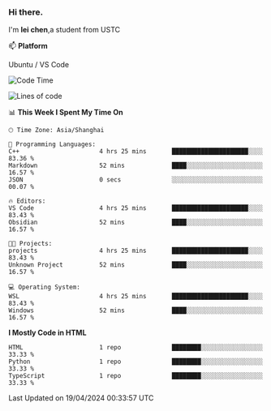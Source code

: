 ### Hi there.
I'm **lei chen**,a student from USTC

📫 **Platform**

Ubuntu / VS Code

<!--START_SECTION:waka-->
![Code Time](http://img.shields.io/badge/Code%20Time-180%20hrs%2042%20mins-blue)

![Lines of code](https://img.shields.io/badge/From%20Hello%20World%20I%27ve%20Written-12.0%20thousand%20lines%20of%20code-blue)

📊 **This Week I Spent My Time On** 

```text
🕑︎ Time Zone: Asia/Shanghai

💬 Programming Languages: 
C++                      4 hrs 25 mins       █████████████████████░░░░   83.36 % 
Markdown                 52 mins             ████░░░░░░░░░░░░░░░░░░░░░   16.57 % 
JSON                     0 secs              ░░░░░░░░░░░░░░░░░░░░░░░░░   00.07 % 

🔥 Editors: 
VS Code                  4 hrs 25 mins       █████████████████████░░░░   83.43 % 
Obsidian                 52 mins             ████░░░░░░░░░░░░░░░░░░░░░   16.57 % 

🐱‍💻 Projects: 
projects                 4 hrs 25 mins       █████████████████████░░░░   83.43 % 
Unknown Project          52 mins             ████░░░░░░░░░░░░░░░░░░░░░   16.57 % 

💻 Operating System: 
WSL                      4 hrs 25 mins       █████████████████████░░░░   83.43 % 
Windows                  52 mins             ████░░░░░░░░░░░░░░░░░░░░░   16.57 % 
```

**I Mostly Code in HTML** 

```text
HTML                     1 repo              ████████░░░░░░░░░░░░░░░░░   33.33 % 
Python                   1 repo              ████████░░░░░░░░░░░░░░░░░   33.33 % 
TypeScript               1 repo              ████████░░░░░░░░░░░░░░░░░   33.33 % 
```




 Last Updated on 19/04/2024 00:33:57 UTC
<!--END_SECTION:waka-->
